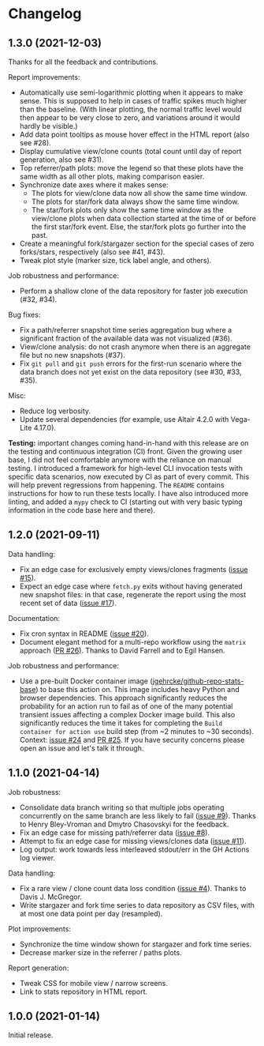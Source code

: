# Changelog

## 1.3.0 (2021-12-03)

Thanks for all the feedback and contributions.

Report improvements:

* Automatically use semi-logarithmic plotting when it appears to make sense. This is supposed to help in cases of traffic spikes much higher than the baseline. (With linear plotting, the normal traffic level would then appear to be very close to zero, and variations around it would hardly be visible.)
* Add data point tooltips as mouse hover effect in the HTML report (also see #28).
* Display cumulative view/clone counts (total count until day of report generation, also see #31).
* Top referrer/path plots: move the legend so that these plots have the same width as all other plots, making comparison easier.
* Synchronize date axes where it makes sense:
  * The plots for view/clone data now all show the same time window.
  * The plots for star/fork data always show the same time window.
  * The star/fork plots only show the same time window as the view/clone plots when data collection started at the time of or before the first star/fork event. Else, the star/fork plots go further into the past.
* Create a meaningful fork/stargazer section for the special cases of zero forks/stars, respectively (also see #41, #43).
* Tweak plot style (marker size, tick label angle, and others).

Job robustness and performance:

* Perform a shallow clone of the data repository for faster job execution (#32, #34).

Bug fixes:

* Fix a path/referrer snapshot time series aggregation bug where a significant fraction of the available data was not visualized (#36).
* View/clone analysis: do not crash anymore when there is an aggregate file but no new snapshots (#37).
* Fix `git pull` and `git push` errors for the first-run scenario where the data branch does not yet exist on the data repository (see #30, #33, #35).

Misc:

* Reduce log verbosity.
* Update several dependencies (for example, use Altair 4.2.0 with Vega-Lite 4.17.0).

**Testing:** important changes coming hand-in-hand with this release are on the testing and continuous integration (CI) front.
Given the growing user base, I did not feel comfortable anymore with the reliance on manual testing.
I introduced a framework for high-level CLI invocation tests with specific data scenarios, now executed by CI as part of every commit.
This will help prevent regressions from happening.
The `README` contains instructions for how to run these tests locally.
I have also introduced more linting, and added a `mypy` check to CI (starting out with very basic typing information in the code base here and there).

## 1.2.0 (2021-09-11)

Data handling:

* Fix an edge case for exclusively empty views/clones fragments ([issue #15](https://github.com/jgehrcke/github-repo-stats/issues/15)).
* Expect an edge case where `fetch.py` exits without having generated new snapshot files: in that case, regenerate the report using the most recent set of data ([issue #17](https://github.com/jgehrcke/github-repo-stats/issues/17)).

Documentation:

* Fix cron syntax in README ([issue #20](https://github.com/jgehrcke/github-repo-stats/issues/20)).
* Document elegant method for a multi-repo workflow using the `matrix` approach ([PR #26](https://github.com/jgehrcke/github-repo-stats/pull/26)). Thanks to David Farrell and to Egil Hansen.

Job robustness and performance:

* Use a pre-built Docker container image ([jgehrcke/github-repo-stats-base](https://hub.docker.com/r/jgehrcke/github-repo-stats-base)) to base this action on. This image includes heavy Python and browser dependencies. This approach significantly reduces the probability for an action run to fail as of one of the many potential transient issues affecting a complex Docker image build. This also significantly reduces the time it takes for completing the `Build container for action use` build step (from ~2 minutes to ~30 seconds). Context: [issue #24](https://github.com/jgehrcke/github-repo-stats/issues/24) and [PR #25](https://github.com/jgehrcke/github-repo-stats/pull/25). If you have security concerns please open an issue and let's talk it through.

## 1.1.0 (2021-04-14)

Job robustness:

* Consolidate data branch writing so that multiple jobs operating concurrently on the same branch are less likely to fail ([issue #9](https://github.com/jgehrcke/github-repo-stats/issues/9)). Thanks to Henry Bley-Vroman and Dmytro Chasovskyi for the feedback.
* Fix an edge case for missing path/referrer data ([issue #8](https://github.com/jgehrcke/github-repo-stats/issues/8)).
* Attempt to fix an edge case for missing views/clones data ([issue #11](https://github.com/jgehrcke/github-repo-stats/issues/11)).
* Log output: work towards less interleaved stdout/err in the GH Actions log viewer.

Data handling:

* Fix a rare view / clone count data loss condition ([issue #4](https://github.com/jgehrcke/github-repo-stats/issues/4)). Thanks to Davis J. McGregor.
* Write stargazer and fork time series to data repository as CSV files, with at most one data point per day (resampled).

Plot improvements:

* Synchronize the time window shown for stargazer and fork time series.
* Decrease marker size in the referrer / paths plots.

Report generation:

* Tweak CSS for mobile view / narrow screens.
* Link to stats repository in HTML report.

## 1.0.0 (2021-01-14)

Initial release.
